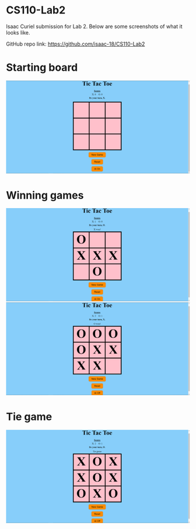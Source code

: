 # CS110-Lab2

Isaac Curiel submission for Lab 2. Below are some screenshots of what it looks like.

GitHub repo link: https://github.com/isaac-18/CS110-Lab2

# Starting board
![Blank board](screenshots/blank_board.png)

# Winning games
![Winning game 1](screenshots/won_game.png)
![Winning game 2](screenshots/won_game2.png)

# Tie game
![Tie game](screenshots/tie_game.png)

